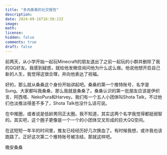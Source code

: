 ```yaml
---
title: "多肉桑桑的社交报告"
description: 
date: 2024-09-16T16:50:23Z
image: 
math: 
license: 
hidden: false
comments: true
draft: false
---
```

前两天，从小学开始一起玩Minecraft的朋友退出了之前一起玩的小群并删除了我的QQ好友。我感到疑惑，就给他发微信询问他为什么这么做。他说他想开启自己新的人生，我觉得这很合理，并向他表达了祝福。

好的，那么就从桑桑这个身份开始讲起吧。桑桑的第一个推特账号，名字是Sung。大家都叫我桑桑，那么我就是桑桑了。桑桑认识的第一批朋友应该是伊织言、阿西塔、NekoPura和Harvey。我们有一个五人小团体叫Shota Talk，不过他们也淡推淡得差不多了，Shota Talk也没什么话可说。

在中推圈，或者说是低龄男同正太圈。我不知道，其实这两个名字我觉得都挺弱智的。其实吧，这个圈子更像是一个一个的小团体交叉形成的巨大QQ空间。

在这短短一年半的时间里，推友已经经历好几次换血了。有时候我想，或许我也该跑路了。正好这次第二个推特账号被冻结，那就这样吧。

晚安桑桑